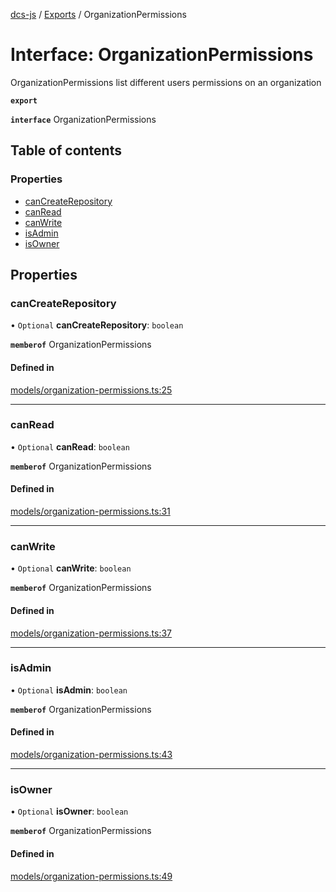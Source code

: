 [dcs-js](../README.md) / [Exports](../modules.md) / OrganizationPermissions

# Interface: OrganizationPermissions

OrganizationPermissions list different users permissions on an organization

**`export`**

**`interface`** OrganizationPermissions

## Table of contents

### Properties

- [canCreateRepository](OrganizationPermissions.md#cancreaterepository)
- [canRead](OrganizationPermissions.md#canread)
- [canWrite](OrganizationPermissions.md#canwrite)
- [isAdmin](OrganizationPermissions.md#isadmin)
- [isOwner](OrganizationPermissions.md#isowner)

## Properties

### <a id="cancreaterepository" name="cancreaterepository"></a> canCreateRepository

• `Optional` **canCreateRepository**: `boolean`

**`memberof`** OrganizationPermissions

#### Defined in

[models/organization-permissions.ts:25](https://github.com/unfoldingWord/dcs-js/blob/c677a54/models/organization-permissions.ts#L25)

___

### <a id="canread" name="canread"></a> canRead

• `Optional` **canRead**: `boolean`

**`memberof`** OrganizationPermissions

#### Defined in

[models/organization-permissions.ts:31](https://github.com/unfoldingWord/dcs-js/blob/c677a54/models/organization-permissions.ts#L31)

___

### <a id="canwrite" name="canwrite"></a> canWrite

• `Optional` **canWrite**: `boolean`

**`memberof`** OrganizationPermissions

#### Defined in

[models/organization-permissions.ts:37](https://github.com/unfoldingWord/dcs-js/blob/c677a54/models/organization-permissions.ts#L37)

___

### <a id="isadmin" name="isadmin"></a> isAdmin

• `Optional` **isAdmin**: `boolean`

**`memberof`** OrganizationPermissions

#### Defined in

[models/organization-permissions.ts:43](https://github.com/unfoldingWord/dcs-js/blob/c677a54/models/organization-permissions.ts#L43)

___

### <a id="isowner" name="isowner"></a> isOwner

• `Optional` **isOwner**: `boolean`

**`memberof`** OrganizationPermissions

#### Defined in

[models/organization-permissions.ts:49](https://github.com/unfoldingWord/dcs-js/blob/c677a54/models/organization-permissions.ts#L49)
